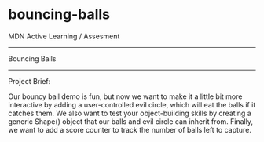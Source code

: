 # bouncing-balls

MDN Active Learning / Assesment

---------------

Bouncing Balls

---------------

Project Brief:<br>

Our bouncy ball demo is fun, but now we want to make it a little bit more interactive by adding a user-controlled evil circle, which will eat the balls if it catches them. We also want to test your object-building skills by creating a generic Shape() object that our balls and evil circle can inherit from. Finally, we want to add a score counter to track the number of balls left to capture.